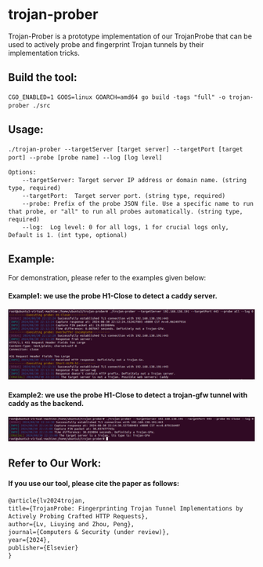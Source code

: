 # trojan-prober
Trojan-Prober is a prototype implementation of our TrojanProbe that can be used to actively probe and fingerprint Trojan tunnels by their implementation tricks.  

## Build the tool:    
``CGO_ENABLED=1 GOOS=linux GOARCH=amd64 go build -tags "full" -o trojan-prober ./src``  

## Usage:    
``./trojan-prober --targetServer [target server] --targetPort [target port] --probe [probe name] --log [log level] ``   
```
Options:    
    --targetServer: Target server IP address or domain name. (string type, required)   
    --targetPort:  Target server port. (string type, required)    
    --probe: Prefix of the probe JSON file. Use a specific name to run that probe, or "all" to run all probes automatically. (string type, required)    
    --log:  Log level: 0 for all logs, 1 for crucial logs only, Default is 1. (int type, optional)    
```

## Example:  
For demonstration, please refer to the examples given below:

#### Example1: we use the probe **H1-Close** to detect a caddy server.  
![we use the probe **H1-Close** to detect a caddy server](./picture/caddy.png)

#### Example2:  we use the probe **H1-Close** to detect a trojan-gfw tunnel with caddy as the backend.  
![we use the probe **H1-Close** to detect a trojan-gfw tunnel with caddy as the backend](./picture/trojangfw+caddy.png)

## Refer to Our Work:
#### If you use our tool, please cite the paper as follows:  
```
@article{lv2024trojan,  
title={TrojanProbe: Fingerprinting Trojan Tunnel Implementations by Actively Probing Crafted HTTP Requests},  
author={Lv, Liuying and Zhou, Peng},  
journal={Computers & Security (under review)},   
year={2024},  
publisher={Elsevier}  
}
```
